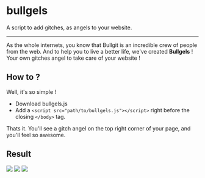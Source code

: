 bullgels
========

A script to add gitches, as angels to your website. 

------

As the whole internets, you know that Bullgit is an incredible crew of people from the web. 
And to help you to live a better life, we've created **Bullgels** ! Your own gitches angel to take care of your website ! 

## How to ? 

Well, it's so simple ! 
- Download bullgels.js
- Add a `<script src="path/to/bullgels.js"></script>` right before the closing `</body>` tag. 

Thats it. You'll see a gitch angel on the top right corner of your page, and you'll feel so awesome. 

## Result 
![](http://puu.sh/bMnjZ/f0863d313c.png)
![](http://puu.sh/bMnq8/ff5d1d432c.png)
![](http://puu.sh/bMnuc/e6e41a1ab0.png)
